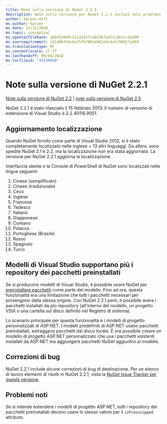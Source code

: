 ```yaml
---
title: Note sulla versione di NuGet 2.2.1
description: Note sulla versione per NuGet 2.2.1 inclusi noti problemi, correzioni di bug, funzionalità aggiunte e dcr.
author: karann-msft
ms.author: karann
ms.date: 11/11/2016
ms.topic: conceptual
ms.openlocfilehash: abbd3a9d9c51132477ceb236fed22cb63ccda209
ms.sourcegitcommit: 1d1406764c6af5fb7801d462e0c4afc9092fa569
ms.translationtype: MT
ms.contentlocale: it-IT
ms.lasthandoff: 09/04/2018
ms.locfileid: "43550698"
---
```

# <a name="nuget-221-release-notes"></a>Note sulla versione di NuGet 2.2.1

[Note sulla versione di NuGet 2.2](../release-notes/nuget-2.2.md) | [note sulla versione di NuGet 2.5](../release-notes/nuget-2.5.md)

NuGet 2.2.1 è stato rilasciato il 15 febbraio 2013.  Il numero di versione di estensione di Visual Studio è 2.2.40116.9051.

## <a name="localization-refresh"></a>Aggiornamento localizzazione
Quando NuGet fornito come parte di Visual Studio 2012, si è stato completamente localizzato nelle inglese + 13 altri linguaggi.  Da allora, sono spedite NuGet 2.1 e 2.2, ma la localizzazione non era stata aggiornata.  La versione per NuGet 2.2.1 aggiorna la localizzazione.

Interfaccia utente e la Console di PowerShell di NuGet sono localizzati nelle lingue seguenti:

1. Cinese (semplificato)
1. Cinese (tradizionale)
1. Ceco
1. Inglese
1. Francese
1. Tedesco
1. Italiano
1. Giapponese
1. Coreano
1. Polacco
1. Portoghese (Brasile)
1. Russo
1. Spagnolo
1. Turco

## <a name="visual-studio-templates-support-multiple-preinstalled-package-repositories"></a>Modelli di Visual Studio supportano più i repository dei pacchetti preinstallati
Se si producono modelli di Visual Studio, è possibile usare NuGet per [preinstallare pacchetti](../visual-studio-extensibility/visual-studio-templates.md) come parte del modello.  Fino ad ora, questa funzionalità era una limitazione che tutti i pacchetti necessari per provengono dalla stessa origine.  Con NuGet 2.2.1 però, è possibile avere i pacchetti installati da più repository (all'interno del modello, un progetto VSIX o una cartella sul disco definito nel Registro di sistema).

Lo scenario principale per questa funzionalità è i modelli di progetto personalizzati di ASP.NET.  I modelli predefiniti di ASP.NET usano pacchetti preinstallati, estraggano pacchetti dal disco locale.  È ora possibile creare un modello di progetto ASP.NET personalizzato che usa i pacchetti esistenti installati da ASP.NET ma aggiungere pacchetti NuGet aggiuntivi al modello.

## <a name="bug-fixes"></a>Correzioni di bug
NuGet 2.2.1 include alcune correzioni di bug di destinazione. Per un elenco di lavoro elementi di risolti in NuGet 2.2.1, vista la [NuGet Issue Tracker per questa versione](http://nuget.codeplex.com/workitem/list/advanced?keyword=&status=Closed&type=All&priority=All&release=NuGet%202.2.1&assignedTo=All&component=All&sortField=LastUpdatedDate&sortDirection=Descending&page=0).


## <a name="known-issues"></a>Problemi noti

Se si intende estendere i modelli di progetto ASP.NET, tutti i repository dei pacchetti preinstallati devono usare lo stesso valore per il `isPreunzipped` attributo.
